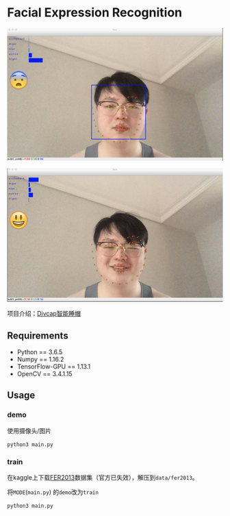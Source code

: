 # Facial Expression Recognition

![fright](https://github.com/Splending6/Facial-Expression-Recognition/blob/master/fright.png)

![excitement](https://github.com/Splending6/Facial-Expression-Recognition/blob/master/excitement.png)

项目介绍：[Divcap智能睡帽](https://www.behance.net/gallery/97360473/Divcap) 

## Requirements

- Python == 3.6.5
- Numpy == 1.16.2
- TensorFlow-GPU == 1.13.1
- OpenCV == 3.4.1.15

## Usage

### demo

使用摄像头/图片
```shell
python3 main.py
```
### train

在kaggle上下载[FER2013](https://www.kaggle.com/c/challenges-in-representation-learning-facial-expression-recognition-challenge/data)数据集（官方已失效），解压到`data/fer2013`。

将`MODE`(`main.py`) 的`demo`改为`train`

```shell
python3 main.py
```
